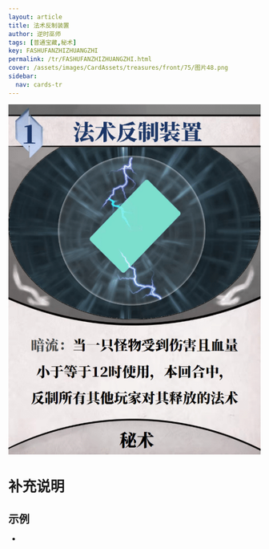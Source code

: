 ```yaml
---
layout: article
title: 法术反制装置
author: 逆时巫师
tags: [普通宝藏,秘术]
key: FASHUFANZHIZHUANGZHI
permalink: /tr/FASHUFANZHIZHUANGZHI.html
cover: /assets/images/CardAssets/treasures/front/75/图片48.png
sidebar:
  nav: cards-tr
---
```

![](/assets/images/CardAssets/treasures/front/75/图片48.png)

# 补充说明



## 示例
* 